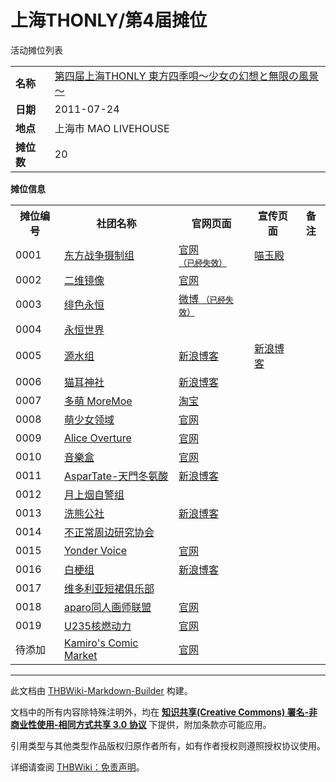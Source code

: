 # 上海THONLY/第4届摊位

<!-- source html: G:\repos\THBWiki-Markdown-Builder\THBWikiMarkdown\Temp\main\9\9a\ns0%3A%E4%B8%8A%E6%B5%B7THONLY%2F%E7%AC%AC4%E5%B1%8A%E6%91%8A%E4%BD%8D.html -->

活动摊位列表

  
  

  


<table>

<tbody><tr>
<td><b>名称</b></td>
<td><a href="/%E4%B8%8A%E6%B5%B7THONLY#4" title="上海THONLY">第四届上海THONLY 東方四季唄～少女の幻想と無限の風景～</a>
</td></tr>
<tr>
<td><b>日期</b></td>
<td>2011-07-24
</td></tr>
<tr>
<td><b>地点</b></td>
<td>上海市 MAO LIVEHOUSE
</td></tr>
<tr>
<td><b>摊位数</b></td>
<td>20
</td></tr></tbody></table>


 **摊位信息**   

<table><tbody><tr><th>摊位编号</th><th>社团名称</th><th>官网页面</th><th>宣传页面</th><th>备注</th></tr><tr><td id="东方战争摄制组">0001</td><td><a href="/index.php?title=%E4%B8%9C%E6%96%B9%E6%88%98%E4%BA%89%E6%91%84%E5%88%B6%E7%BB%84&amp;action=edit&amp;redlink=1" class="new" title="东方战争摄制组（页面不存在）">东方战争摄制组</a></td><td><a rel="nofollow" class="external text" href="http://hi.baidu.com/touhou_warfare/home">官网<span style="font-family: sans-serif; cursor: default; color:#555; font-size: 0.8em; bottom: 0.1em; font-weight: bold;" title="连接到已经失效网页">（已经失效）</span></a></td><td><a rel="nofollow" class="external text" href="https://bbs.nyasama.com/forum.php?mod=viewthread&amp;tid=4397&amp;extra=page=1">喵玉殿</a></td><td></td></tr>
<tr><td id="二维镜像">0002</td><td><a href="./二维镜像.md" class="mw-redirect" title="二维镜像">二维镜像</a></td><td><a rel="nofollow" class="external text" href="http://2ndark.namidaame.com">官网</a></td><td></td><td></td></tr>
<tr><td id="绯色永恒">0003</td><td><a href="./绯色永恒.md" title="绯色永恒">绯色永恒</a></td><td><a rel="nofollow" class="external text" href="http://weibo.com/isdreaming">微博 <span style="font-family: sans-serif; cursor: default; color:#555; font-size: 0.8em; bottom: 0.1em; font-weight: bold;" title="连接到已经失效网页">（已经失效）</span></a></td><td></td><td></td></tr>
<tr><td id="永恒世界">0004</td><td><a href="/index.php?title=%E6%B0%B8%E6%81%92%E4%B8%96%E7%95%8C&amp;action=edit&amp;redlink=1" class="new" title="永恒世界（页面不存在）">永恒世界</a></td><td></td><td></td><td></td></tr>
<tr><td id="源水组">0005</td><td><a href="/index.php?title=%E6%BA%90%E6%B0%B4%E7%BB%84&amp;action=edit&amp;redlink=1" class="new" title="源水组（页面不存在）">源水组</a></td><td><a rel="nofollow" class="external text" href="http://blog.sina.com.cn/halodark">新浪博客</a></td><td><a rel="nofollow" class="external text" href="http://blog.sina.com.cn/s/blog_4dd2f50c0100x2ou.html">新浪博客</a></td><td></td></tr>
<tr><td id="猫耳神社">0006</td><td><a href="./猫耳神社.md" title="猫耳神社">猫耳神社</a></td><td><a rel="nofollow" class="external text" href="http://blog.sina.com.cn/nekomedo">新浪博客</a></td><td></td><td></td></tr>
<tr><td id="多萌_MoreMoe">0007</td><td><a href="/index.php?title=%E5%A4%9A%E8%90%8C_MoreMoe&amp;action=edit&amp;redlink=1" class="new" title="多萌 MoreMoe（页面不存在）">多萌 MoreMoe</a></td><td><a rel="nofollow" class="external text" href="http://moremoe.taobao.com">淘宝</a></td><td></td><td></td></tr>
<tr><td id="萌少女领域">0008</td><td><a href="./萌少女領域.md" title="萌少女領域" unred="">萌少女领域</a></td><td><a rel="nofollow" class="external text" href="http://moesyoujyo.blogbus.com">官网</a></td><td></td><td></td></tr>
<tr><td id="Alice_Overture">0009</td><td><a href="./Alice_Overture.md" title="Alice Overture">Alice Overture</a></td><td><a rel="nofollow" class="external text" href="http://liliumvisuals.wordpress.com">官网</a></td><td></td><td></td></tr>
<tr><td id="音樂盒">0010</td><td><a href="/index.php?title=%E9%9F%B3%E6%A8%82%E7%9B%92&amp;action=edit&amp;redlink=1" class="new" title="音樂盒（页面不存在）">音樂盒</a></td><td><a rel="nofollow" class="external text" href="http://www.orugoru.com">官网</a></td><td></td><td></td></tr>
<tr><td id="AsparTateRecords">0011</td><td><a href="./AsparTateRecords.md" title="AsparTateRecords">AsparTate-天門冬氨酸</a></td><td><a rel="nofollow" class="external text" href="http://blog.sina.com.cn/aspartate">新浪博客</a></td><td></td><td></td></tr>
<tr><td id="月上烟自警组">0012</td><td><a href="/index.php?title=%E6%9C%88%E4%B8%8A%E7%83%9F%E8%87%AA%E8%AD%A6%E7%BB%84&amp;action=edit&amp;redlink=1" class="new" title="月上烟自警组（页面不存在）">月上烟自警组</a></td><td></td><td></td><td></td></tr>
<tr><td id="洗熊公社">0013</td><td><a href="./洗熊公社.md" title="洗熊公社">洗熊公社</a></td><td><a rel="nofollow" class="external text" href="http://blog.sina.com.cn/fromover">新浪博客</a></td><td></td><td></td></tr>
<tr><td id="不正常周边研究协会">0014</td><td><a href="/index.php?title=%E4%B8%8D%E6%AD%A3%E5%B8%B8%E5%91%A8%E8%BE%B9%E7%A0%94%E7%A9%B6%E5%8D%8F%E4%BC%9A&amp;action=edit&amp;redlink=1" class="new" title="不正常周边研究协会（页面不存在）">不正常周边研究协会</a></td><td></td><td></td><td></td></tr>
<tr><td id="Yonder_Voice">0015</td><td><a href="./Yonder_Voice.md" title="Yonder Voice">Yonder Voice</a></td><td><a rel="nofollow" class="external text" href="http://yondervoice.net">官网</a></td><td></td><td></td></tr>
<tr><td id="白梗组">0016</td><td><a href="./白梗组.md" title="白梗组">白梗组</a></td><td><a rel="nofollow" class="external text" href="http://blog.sina.com.cn/whiteterrier">新浪博客</a></td><td></td><td></td></tr>
<tr><td id="维多利亚短裙俱乐部">0017</td><td><a href="/index.php?title=%E7%BB%B4%E5%A4%9A%E5%88%A9%E4%BA%9A%E7%9F%AD%E8%A3%99%E4%BF%B1%E4%B9%90%E9%83%A8&amp;action=edit&amp;redlink=1" class="new" title="维多利亚短裙俱乐部（页面不存在）">维多利亚短裙俱乐部</a></td><td></td><td></td><td></td></tr>
<tr><td id="aparo同人画师联盟">0018</td><td><a href="./aparo同人画师联盟.md" title="aparo同人画师联盟">aparo同人画师联盟</a></td><td><a rel="nofollow" class="external text" href="http://www.aparo.net">官网</a></td><td></td><td></td></tr>
<tr><td id="U235核燃动力">0019</td><td><a href="./U235核燃动力.md" title="U235核燃动力">U235核燃动力</a></td><td><a rel="nofollow" class="external text" href="http://u-235.blogbus.com/">官网</a></td><td></td><td></td></tr>
<tr><td id="Kamiro&#39;s_Comic_Market">待添加</td><td><a href="./Kamiro's_Comic_Market.md" title="Kamiro&#39;s Comic Market">Kamiro's Comic Market</a></td><td><a rel="nofollow" class="external text" href="http://www.kamiro.net">官网</a></td><td></td><td></td></tr></tbody></table>







---

此文档由 [THBWiki-Markdown-Builder](https://github.com/Delsin-Yu/THBWiki-Markdown-Builder) 构建。

文档中的所有内容除特殊注明外，均在 [**知识共享(Creative Commons) 署名-非商业性使用-相同方式共享 3.0 协议**](https://creativecommons.org/licenses/by-sa/3.0/deed.zh-hans) 下提供，附加条款亦可能应用。

引用类型与其他类型作品版权归原作者所有，如有作者授权则遵照授权协议使用。

详细请查阅 [THBWiki：免责声明](https://thbwiki.cc/THBWiki:%E5%85%8D%E8%B4%A3%E5%A3%B0%E6%98%8E)。

